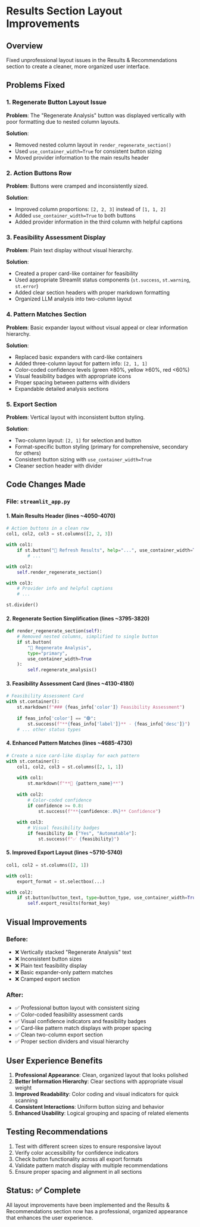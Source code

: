 # Results Section Layout Improvements

## Overview
Fixed unprofessional layout issues in the Results & Recommendations section to create a cleaner, more organized user interface.

## Problems Fixed

### 1. **Regenerate Button Layout Issue**
**Problem**: The "Regenerate Analysis" button was displayed vertically with poor formatting due to nested column layouts.

**Solution**: 
- Removed nested column layout in `render_regenerate_section()`
- Used `use_container_width=True` for consistent button sizing
- Moved provider information to the main results header

### 2. **Action Buttons Row**
**Problem**: Buttons were cramped and inconsistently sized.

**Solution**:
- Improved column proportions: `[2, 2, 3]` instead of `[1, 1, 2]`
- Added `use_container_width=True` to both buttons
- Added provider information in the third column with helpful captions

### 3. **Feasibility Assessment Display**
**Problem**: Plain text display without visual hierarchy.

**Solution**:
- Created a proper card-like container for feasibility
- Used appropriate Streamlit status components (`st.success`, `st.warning`, `st.error`)
- Added clear section headers with proper markdown formatting
- Organized LLM analysis into two-column layout

### 4. **Pattern Matches Section**
**Problem**: Basic expander layout without visual appeal or clear information hierarchy.

**Solution**:
- Replaced basic expanders with card-like containers
- Added three-column layout for pattern info: `[2, 1, 1]`
- Color-coded confidence levels (green ≥80%, yellow ≥60%, red <60%)
- Visual feasibility badges with appropriate icons
- Proper spacing between patterns with dividers
- Expandable detailed analysis sections

### 5. **Export Section**
**Problem**: Vertical layout with inconsistent button styling.

**Solution**:
- Two-column layout: `[2, 1]` for selection and button
- Format-specific button styling (primary for comprehensive, secondary for others)
- Consistent button sizing with `use_container_width=True`
- Cleaner section header with divider

## Code Changes Made

### File: `streamlit_app.py`

#### 1. Main Results Header (lines ~4050-4070)
```python
# Action buttons in a clean row
col1, col2, col3 = st.columns([2, 2, 3])

with col1:
    if st.button("🔄 Refresh Results", help="...", use_container_width=True):
        # ...

with col2:
    self.render_regenerate_section()

with col3:
    # Provider info and helpful captions
    # ...

st.divider()
```

#### 2. Regenerate Section Simplification (lines ~3795-3820)
```python
def render_regenerate_section(self):
    # Removed nested columns, simplified to single button
    if st.button(
        "🔄 Regenerate Analysis", 
        type="primary", 
        use_container_width=True
    ):
        self.regenerate_analysis()
```

#### 3. Feasibility Assessment Card (lines ~4130-4180)
```python
# Feasibility Assessment Card
with st.container():
    st.markdown(f"### {feas_info['color']} Feasibility Assessment")
    
    if feas_info['color'] == "🟢":
        st.success(f"**{feas_info['label']}** - {feas_info['desc']}")
    # ... other status types
```

#### 4. Enhanced Pattern Matches (lines ~4685-4730)
```python
# Create a nice card-like display for each pattern
with st.container():
    col1, col2, col3 = st.columns([2, 1, 1])
    
    with col1:
        st.markdown(f"**🎯 {pattern_name}**")
    
    with col2:
        # Color-coded confidence
        if confidence >= 0.8:
            st.success(f"**{confidence:.0%}** Confidence")
    
    with col3:
        # Visual feasibility badges
        if feasibility in ["Yes", "Automatable"]:
            st.success(f"✅ {feasibility}")
```

#### 5. Improved Export Layout (lines ~5710-5740)
```python
col1, col2 = st.columns([2, 1])

with col1:
    export_format = st.selectbox(...)

with col2:
    if st.button(button_text, type=button_type, use_container_width=True):
        self.export_results(format_key)
```

## Visual Improvements

### Before:
- ❌ Vertically stacked "Regenerate Analysis" text
- ❌ Inconsistent button sizes
- ❌ Plain text feasibility display
- ❌ Basic expander-only pattern matches
- ❌ Cramped export section

### After:
- ✅ Professional button layout with consistent sizing
- ✅ Color-coded feasibility assessment cards
- ✅ Visual confidence indicators and feasibility badges
- ✅ Card-like pattern match displays with proper spacing
- ✅ Clean two-column export section
- ✅ Proper section dividers and visual hierarchy

## User Experience Benefits

1. **Professional Appearance**: Clean, organized layout that looks polished
2. **Better Information Hierarchy**: Clear sections with appropriate visual weight
3. **Improved Readability**: Color coding and visual indicators for quick scanning
4. **Consistent Interactions**: Uniform button sizing and behavior
5. **Enhanced Usability**: Logical grouping and spacing of related elements

## Testing Recommendations

1. Test with different screen sizes to ensure responsive layout
2. Verify color accessibility for confidence indicators
3. Check button functionality across all export formats
4. Validate pattern match display with multiple recommendations
5. Ensure proper spacing and alignment in all sections

## Status: ✅ Complete

All layout improvements have been implemented and the Results & Recommendations section now has a professional, organized appearance that enhances the user experience.